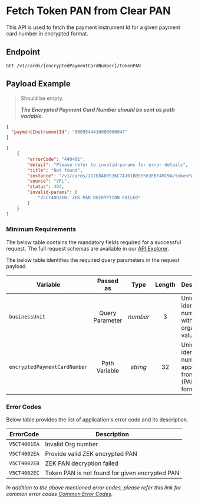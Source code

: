 # Fetch Token PAN from Clear PAN

This API is used to fetch the payment instrument Id for a given payment card number in encrypted format.

## Endpoint

`GET /v1/cards/{encryptedPaymentCardNumber}/tokenPAN`

## Payload Example

<!--
type: tab
titles: Request, Response, Error
-->

>Should be empty.
>
>***The Encrypted Payment Card Number should be sent as path variable.***

<!--
type: tab
-->

```json
{
  "paymentInstrumentId": "0009544410000000047"
}
```

<!--
type: tab
-->

```json
[
    {
        "errorCode": "440401",
        "detail": "Please refer to invalid-params for error details",
        "title": "Not found",
        "instance": "/v1/cards/217E8A00536C7A101B055563FBF49C9A/tokenPAN",
        "source": "VPL",
        "status": 404,
        "invalid-params": [
            "V5CT4002EB: ZEK PAN DECRYPTION FAILED"
        ]
    }
]
```

<!-- type: tab-end -->

### Minimum Requirements

The below table contains the mandatory fields required for a successful request. The full request schemas are available in our [API Explorer](../api/?type=get&path=/v1/cards/{encryptedPaymentCardNumber}/tokenPAN).

The below table identifies the required query parameters in the request payload.

| Variable | Passed as | Type | Length | Description/Values |
| -------- | :-------: | :--: | :------------: | ------------------ |
| `businessUnit` | Query Parameter | *number* | 3 | Unique identification number associated with the organization. Valid values from 1-998. |
| `encryptedPaymentCardNumber` | Path Variable | *string* | 32 | Unique identification number that appears on the front of the card (PAN) in encrypted format. |

### Error Codes

Below table provides the list of application's error code and its description.

| ErrorCode |  Description |
| --------  | ------------------ |
|`V5CT4001EA` | Invalid Org number |
|`V5CT4002EA` | Provide valid ZEK encrypted PAN |
|`V5CT4002EB` | ZEK PAN decryption failed |
|`V5CT4002EC` | Token PAN is not found for given encrypted PAN |

*In addition to the above mentioned error codes, please refer this link for common error codes [Common Error Codes](?path=docs/Common_Error_Code.md).*
